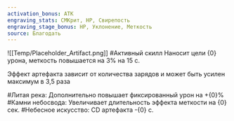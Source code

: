 ```yaml
---
activation_bonus: АТК
engraving_stats: СМКрит, HP, Свирепость
engraving_stage_bonus: HP, Уклонение, Меткость
source: Благодать
---
```

![[Temp/Placeholder_Artifact.png]]
#Активный скилл
Наносит цели {0} урона, меткость повышается на 3% на 15 с.

Эффект артефакта зависит от количества зарядов и может быть усилен максимум в 3,5 раза

#Литая река: 
Дополнительно повышает фиксированный урон на +{0}%
#Камни небосвода: 
Увеличивает длительность эффекта меткости на {0} сек.
#Небесное искусство: 
CD артефакта -{0} с.
